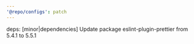 ```yaml
---
'@repo/configs': patch
---
```


deps: [minor|dependencies] Update package eslint-plugin-prettier from 5.4.1 to 5.5.1
